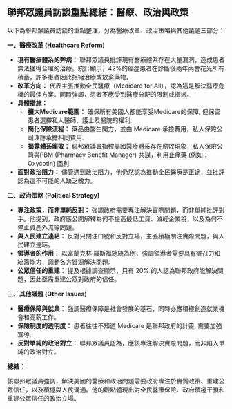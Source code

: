 ## 聯邦眾議員訪談重點總結：醫療、政治與政策

以下為聯邦眾議員訪談的重點整理，分為醫療改革、政治策略與其他議題三部分：

**一、醫療改革 (Healthcare Reform)**

*   **現有醫療體系的弊病：** 聯邦眾議員批評現有醫療體系存在大量漏洞，造成患者無法獲得合理的治療。統計顯示，42%的癌症患者在診斷後兩年內會花光所有積蓄，許多患者因此拒絕治療或放棄藥物。
*   **改革方向：** 代表主張推動全民醫療（Medicare for All），認為這是解決醫療危機的最佳方案。同時強調，患者不應受到醫療分配的限制或指派。
*   **具體措施：**
    *   **擴大Medicare範圍：** 確保所有美國人都能享受Medicare的保障, 但保留患者選擇私人醫師、護士及醫院的權利.
    *   **簡化保險流程：** 藥品由醫生開方，並由 Medicare 承擔費用，私人保險公司理應承擔相同費用.
    *   **揭露體系腐敗：** 聯邦眾議員指控美國醫療體系存在腐敗現象，私人保險公司與PBM (Pharmacy Benefit Manager) 共謀，利用止痛藥 (例如：Oxycotin) 圖利.
*   **面對政治阻力：** 儘管遇到政治阻力，他仍然認為推動全民醫療是正途，並批評認為這不可能的人缺乏魄力。

**二、政治策略 (Political Strategy)**

*   **專注政策，而非單純反對：** 強調政府需要專注解決實際問題，而非單純批評對手。他提到，政府應公開解釋為何不提高最低工資、減輕企業稅，以及為何不停止資產外流等問題。
*   **與人民建立連結：** 反對只關注口號和反對立場，主張積極關注實際問題，與人民建立連結。
*   **領導者的作用：** 以富蘭克林·羅斯福總統為例，強調領導者需要具有號召力和統籌能力，調動各方資源解決問題。
*   **公眾信任的重建：** 提及根據調查顯示，只有 20% 的人認為聯邦政府能解決問題，因此亟需重建公眾對政府的信任。

**三、其他議題 (Other Issues)**

*   **醫療保障與就業：** 強調醫療保障是社會發展的基石，同時亦應積極創造就業機會和高薪工作。
*   **保險制度的透明度：** 患者往往不知道 Medicare 是聯邦政府的計畫, 需要加強宣導.
*    **反對單純的政治對立：** 聯邦眾議員認為，應該專注解決實際問題，而非陷入單純的政治對立。

**總結：**

該聯邦眾議員強調，解決美國的醫療和政治問題需要政府專注於實質政策、重建公眾信任，以及積極與人民溝通。他的觀點體現出對全民醫療保險、政府積極干預和重建公眾信任的政治立場。